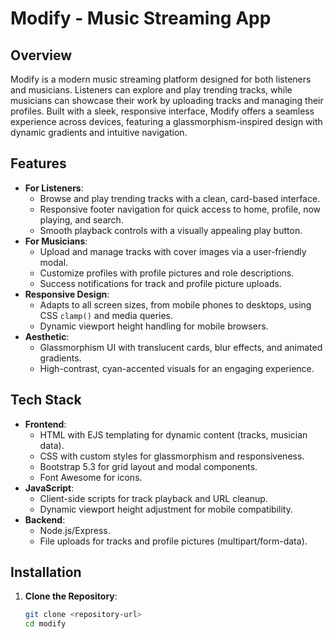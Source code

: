 # Modify - Music Streaming App

## Overview
Modify is a modern music streaming platform designed for both listeners and musicians. Listeners can explore and play trending tracks, while musicians can showcase their work by uploading tracks and managing their profiles. Built with a sleek, responsive interface, Modify offers a seamless experience across devices, featuring a glassmorphism-inspired design with dynamic gradients and intuitive navigation.

## Features
- **For Listeners**:
  - Browse and play trending tracks with a clean, card-based interface.
  - Responsive footer navigation for quick access to home, profile, now playing, and search.
  - Smooth playback controls with a visually appealing play button.
- **For Musicians**:
  - Upload and manage tracks with cover images via a user-friendly modal.
  - Customize profiles with profile pictures and role descriptions.
  - Success notifications for track and profile picture uploads.
- **Responsive Design**:
  - Adapts to all screen sizes, from mobile phones to desktops, using CSS `clamp()` and media queries.
  - Dynamic viewport height handling for mobile browsers.
- **Aesthetic**:
  - Glassmorphism UI with translucent cards, blur effects, and animated gradients.
  - High-contrast, cyan-accented visuals for an engaging experience.

## Tech Stack
- **Frontend**:
  - HTML with EJS templating for dynamic content (tracks, musician data).
  - CSS with custom styles for glassmorphism and responsiveness.
  - Bootstrap 5.3 for grid layout and modal components.
  - Font Awesome for icons.
- **JavaScript**:
  - Client-side scripts for track playback and URL cleanup.
  - Dynamic viewport height adjustment for mobile compatibility.
- **Backend**:
  - Node.js/Express.
  - File uploads for tracks and profile pictures (multipart/form-data).

## Installation
1. **Clone the Repository**:
   ```bash
   git clone <repository-url>
   cd modify